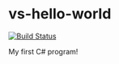 # vs-hello-world
[![Build Status](https://travis-ci.org/m1guelpiedrafita/vs-hello-world.svg?branch=master)](https://travis-ci.org/m1guelpiedrafita/vs-hello-world)

My first C# program!

